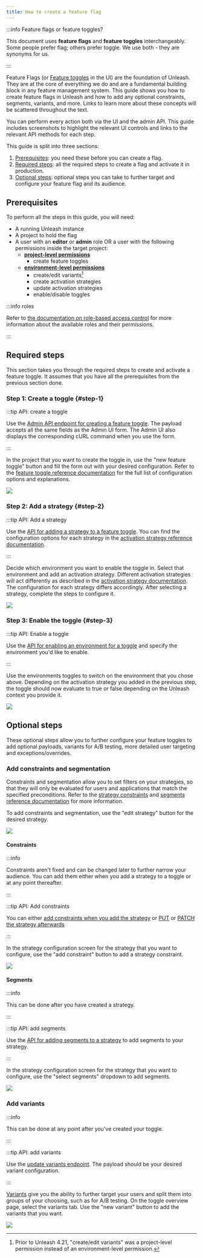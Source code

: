 ```yaml
---
title: How to create a feature flag
---
```


:::info Feature flags or feature toggles?

This document uses **feature flags** and **feature toggles** interchangeably. Some people prefer flag; others prefer toggle. We use both - they are synonyms for us.

:::

Feature Flags (or [Feature toggles](../reference/feature-toggles.mdx) in the UI) are the foundation of Unleash. They are at the core of everything we do and are a fundamental building block in any feature management system. This guide shows you how to create feature flags in Unleash and how to add any optional constraints, segments, variants, and more. Links to learn more about these concepts will be scattered throughout the text.

You can perform every action both via the UI and the admin API. This guide includes screenshots to highlight the relevant UI controls and links to the relevant API methods for each step.

This guide is split into three sections:

1. [Prerequisites](#prerequisites): you need these before you can create a flag.
2. [Required steps](#required-steps): all the required steps to create a flag and activate it in production.
3. [Optional steps](#optional-steps): optional steps you can take to further target and configure your feature flag and its audience.

## Prerequisites

To perform all the steps in this guide, you will need:

- A running Unleash instance
- A project to hold the flag
- A user with an **editor** or **admin** role OR a user with the following permissions inside the target project:
  - **[project-level permissions](../reference/rbac.md#project-permissions)**
    - create feature toggles
  - **[environment-level permissions](../reference/rbac.md#environment-permissions)**
    - create/edit variants[^1]
    - create activation strategies
    - update activation strategies
    - enable/disable toggles

:::info roles

Refer to [the documentation on role-based access control](../reference/rbac.md) for more information about the available roles and their permissions.

:::

## Required steps

This section takes you through the required steps to create and activate a feature toggle. It assumes that you have all the prerequisites from the previous section done.

### Step 1: Create a toggle {#step-1}

:::tip API: create a toggle

Use the [Admin API endpoint for creating a feature toggle](/reference/api/legacy/unleash/admin/features-v2.md#create-toggle). The payload accepts all the same fields as the Admin UI form. The Admin UI also displays the corresponding cURL command when you use the form.

:::

In the project that you want to create the toggle in, use the "new feature toggle" button and fill the form out with your desired configuration. Refer to the [feature toggle reference documentation](../reference/feature-toggles.mdx) for the full list of configuration options and explanations.

![](/img/create-toggle-new-toggle.png)

### Step 2: Add a strategy {#step-2}

:::tip API: Add a strategy

Use the [API for adding a strategy to a feature toggle](/reference/api/legacy/unleash/admin/features-v2.md#add-strategy). You can find the configuration options for each strategy in the [activation strategy reference documentation](../reference/activation-strategies.md).

:::

Decide which environment you want to enable the toggle in. Select that environment and add an activation strategy. Different activation strategies will act differently as described in the [activation strategy documentation](../reference/activation-strategies.md). The configuration for each strategy differs accordingly. After selecting a strategy, complete the steps to configure it.

![](/img/create-toggle-add-strategy.png)

### Step 3: Enable the toggle {#step-3}

:::tip API: Enable a toggle

Use the [API for enabling an environment for a toggle](/reference/api/legacy/unleash/admin/features-v2.md#enable-env) and specify the environment you'd like to enable.

:::

Use the environments toggles to switch on the environment that you chose above. Depending on the activation strategy you added in the previous step, the toggle should now evaluate to true or false depending on the Unleash context you provide it.

![](/img/create-toggle-enable-env.png)

## Optional steps

These optional steps allow you to further configure your feature toggles to add optional payloads, variants for A/B testing, more detailed user targeting and exceptions/overrides.

### Add constraints and segmentation

Constraints and segmentation allow you to set filters on your strategies, so that they will only be evaluated for users and applications that match the specified preconditions. Refer to the [strategy constraints](../reference/strategy-constraints.md 'strategy constraints reference documentation') and [segments reference documentation](../reference/segments.mdx) for more information.

To add constraints and segmentation, use the "edit strategy" button for the desired strategy.

![](/img/create-toggle-edit-strategy.png)

#### Constraints

:::info

Constraints aren't fixed and can be changed later to further narrow your audience. You can add them either when you add a strategy to a toggle or at any point thereafter.

:::

:::tip API: Add constraints

You can either [add constraints when you add the strategy](/reference/api/legacy/unleash/admin/features-v2.md#add-strategy) or [PUT](/reference/api/legacy/unleash/admin/features-v2.md#update-strategy 'PUT an activation strategy') or [PATCH the strategy afterwards](/reference/api/legacy/unleash/admin/features-v2.md#put-strategy)

:::

In the strategy configuration screen for the strategy that you want to configure, use the "add constraint" button to add a strategy constraint.

![](/img/create-toggle-add-constraint.png)

#### Segments

:::info

This can be done after you have created a strategy.

:::

:::tip API: add segments

Use the [API for adding segments to a strategy](/reference/api/legacy/unleash/admin/segments.mdx#replace-activation-strategy-segments) to add segments to your strategy.

:::

In the strategy configuration screen for the strategy that you want to configure, use the "select segments" dropdown to add segments.

![](/img/create-toggle-add-segment.png)

### Add variants

:::info

This can be done at any point after you've created your toggle.

:::

:::tip API: add variants

Use the [update variants endpoint](/reference/api/legacy/unleash/admin/features-v2.md#update-variants). The payload should be your desired variant configuration.

:::

[Variants](../reference/feature-toggle-variants.md) give you the ability to further target your users and split them into groups of your choosing, such as for A/B testing. On the toggle overview page, select the variants tab. Use the "new variant" button to add the variants that you want.

![](/img/create-toggle-add-variants.png)

[^1]: Prior to Unleash 4.21, "create/edit variants" was a project-level permission instead of an environment-level permission.
